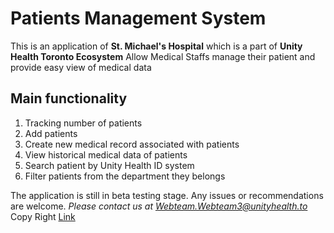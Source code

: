 # Patients Management System
 
This is an application of **St. Michael's Hospital** which is a part of **Unity Health Toronto Ecosystem**
Allow Medical Staffs manage their patient and provide easy view of medical data

## Main functionality
1) Tracking number of patients
2) Add patients
3) Create new medical record associated with patients
4) View historical medical data of patients
5) Search patient by Unity Health ID system
6) Filter patients from the department they belongs
  
The application is still in beta testing stage. Any issues or recommendations are welcome. 
*Please contact us at Webteam.Webteam3@unityhealth.to*
Copy Right [Link](https://unityhealth.to/)
